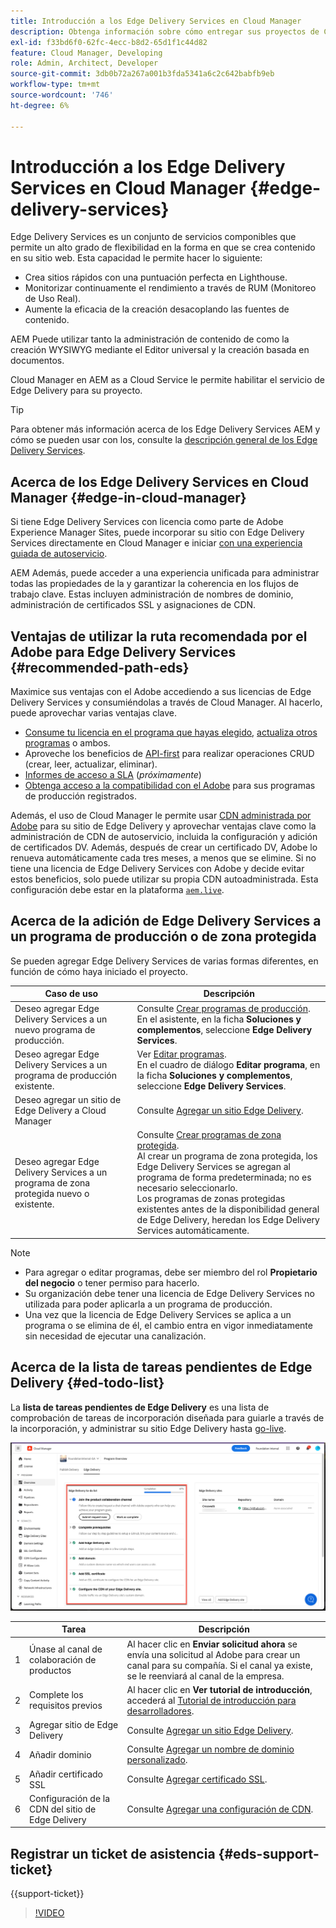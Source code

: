 ```yaml
---
title: Introducción a los Edge Delivery Services en Cloud Manager
description: Obtenga información sobre cómo entregar sus proyectos de Cloud Manager con Edge Delivery Services.
exl-id: f33bd6f0-62fc-4ecc-b8d2-65d1f1c44d82
feature: Cloud Manager, Developing
role: Admin, Architect, Developer
source-git-commit: 3db0b72a267a001b3fda5341a6c2c642babfb9eb
workflow-type: tm+mt
source-wordcount: '746'
ht-degree: 6%

---
```



# Introducción a los Edge Delivery Services en Cloud Manager {#edge-delivery-services}

Edge Delivery Services es un conjunto de servicios componibles que permite un alto grado de flexibilidad en la forma en que se crea contenido en su sitio web. Esta capacidad le permite hacer lo siguiente:

* Crea sitios rápidos con una puntuación perfecta en Lighthouse.
* Monitorizar continuamente el rendimiento a través de RUM (Monitoreo de Uso Real).
* Aumente la eficacia de la creación desacoplando las fuentes de contenido.

AEM Puede utilizar tanto la administración de contenido de como la creación WYSIWYG mediante el Editor universal y la creación basada en documentos.

Cloud Manager en AEM as a Cloud Service le permite habilitar el servicio de Edge Delivery para su proyecto.

>[!TIP]
>
>Para obtener más información acerca de los Edge Delivery Services AEM y cómo se pueden usar con los, consulte la [descripción general de los Edge Delivery Services](/help/edge/overview.md).

## Acerca de los Edge Delivery Services en Cloud Manager {#edge-in-cloud-manager}

Si tiene Edge Delivery Services con licencia como parte de Adobe Experience Manager Sites, puede incorporar su sitio con Edge Delivery Services directamente en Cloud Manager e iniciar [con una experiencia guiada de autoservicio](/help/implementing/cloud-manager/managing-code/private-repositories.md).

AEM Además, puede acceder a una experiencia unificada para administrar todas las propiedades de la y garantizar la coherencia en los flujos de trabajo clave. Estas incluyen administración de nombres de dominio, administración de certificados SSL y asignaciones de CDN.

## Ventajas de utilizar la ruta recomendada por el Adobe para Edge Delivery Services {#recommended-path-eds}

Maximice sus ventajas con el Adobe accediendo a sus licencias de Edge Delivery Services y consumiéndolas a través de Cloud Manager. Al hacerlo, puede aprovechar varias ventajas clave.

* [Consume tu licencia en el programa que hayas elegido](/help/implementing/cloud-manager/edge-delivery/add-edge-delivery-site.md), [actualiza otros programas](/help/implementing/cloud-manager/edge-delivery/manage-edge-delivery-sites.md) o ambos.
* Aproveche los beneficios de [API-first](https://developer.adobe.com/experience-cloud/experience-manager-apis/) para realizar operaciones CRUD (crear, leer, actualizar, eliminar).
* [Informes de acceso a SLA](/help/implementing/cloud-manager/sla-reporting.md) (*próximamente*)
* [Obtenga acceso a la compatibilidad con el Adobe](/help/edge/overview.md#support-ticket) para sus programas de producción registrados.

Además, el uso de Cloud Manager le permite usar [CDN administrada por Adobe](/help/implementing/dispatcher/cdn.md#aem-managed-cdn) para su sitio de Edge Delivery y aprovechar ventajas clave como la administración de CDN de autoservicio, incluida la configuración y adición de certificados DV. Además, después de crear un certificado DV, Adobe lo renueva automáticamente cada tres meses, a menos que se elimine. Si no tiene una licencia de Edge Delivery Services con Adobe y decide evitar estos beneficios, solo puede utilizar su propia CDN autoadministrada. Esta configuración debe estar en la plataforma [`aem.live`](https://www.aem.live/docs/go-live-checklist#cdn-configuration).

## Acerca de la adición de Edge Delivery Services a un programa de producción o de zona protegida

Se pueden agregar Edge Delivery Services de varias formas diferentes, en función de cómo haya iniciado el proyecto.

| Caso de uso | Descripción |
| --- | --- |
| Deseo agregar Edge Delivery Services a un nuevo programa de producción. | Consulte [Crear programas de producción](/help/implementing/cloud-manager/getting-access-to-aem-in-cloud/creating-production-programs.md).<br>En el asistente, en la ficha **Soluciones y complementos**, seleccione **Edge Delivery Services**. |
| Deseo agregar Edge Delivery Services a un programa de producción existente. | Ver [Editar programas](/help/implementing/cloud-manager/getting-access-to-aem-in-cloud/editing-programs.md).<br>En el cuadro de diálogo **Editar programa**, en la ficha **Soluciones y complementos**, seleccione **Edge Delivery Services**. |
| Deseo agregar un sitio de Edge Delivery a Cloud Manager | Consulte [Agregar un sitio Edge Delivery](/help/implementing/cloud-manager/edge-delivery/add-edge-delivery-site.md). |
| Deseo agregar Edge Delivery Services a un programa de zona protegida nuevo o existente. | Consulte [Crear programas de zona protegida](/help/implementing/cloud-manager/getting-access-to-aem-in-cloud/creating-sandbox-programs.md).<br>Al crear un programa de zona protegida, los Edge Delivery Services se agregan al programa de forma predeterminada; no es necesario seleccionarlo.<br>Los programas de zonas protegidas existentes antes de la disponibilidad general de Edge Delivery, heredan los Edge Delivery Services automáticamente. |

>[!NOTE]
>
>* Para agregar o editar programas, debe ser miembro del rol **Propietario del negocio** o tener permiso para hacerlo.
>* Su organización debe tener una licencia de Edge Delivery Services no utilizada para poder aplicarla a un programa de producción.
>* Una vez que la licencia de Edge Delivery Services se aplica a un programa o se elimina de él, el cambio entra en vigor inmediatamente sin necesidad de ejecutar una canalización.

## Acerca de la lista de tareas pendientes de Edge Delivery {#ed-todo-list}

La **lista de tareas pendientes de Edge Delivery** es una lista de comprobación de tareas de incorporación diseñada para guiarle a través de la incorporación, y administrar su sitio Edge Delivery hasta [go-live](/help/journey-onboarding/go-live-checklist.md).

![Lista de tareas pendientes del sitio de Edge Delivery](/help/implementing/cloud-manager/assets/cm-eds-todo-list.png)

|   | Tarea | Descripción |
| --- | --- | --- |
| 1 | Únase al canal de colaboración de productos | Al hacer clic en **Enviar solicitud ahora** se envía una solicitud al Adobe para crear un canal para su compañía. Si el canal ya existe, se le reenviará al canal de la empresa. |
| 2 | Complete los requisitos previos | Al hacer clic en **Ver tutorial de introducción**, accederá al [Tutorial de introducción para desarrolladores](https://www.aem.live/developer/tutorial). |
| 3 | Agregar sitio de Edge Delivery | Consulte [Agregar un sitio Edge Delivery](#eds-add-site). |
| 4 | Añadir dominio | Consulte [Agregar un nombre de dominio personalizado](/help/implementing/cloud-manager/custom-domain-names/add-custom-domain-name.md). |
| 5 | Añadir certificado SSL | Consulte [Agregar certificado SSL](/help/implementing/cloud-manager/managing-ssl-certifications/add-ssl-certificate.md). |
| 6 | Configuración de la CDN del sitio de Edge Delivery | Consulte [Agregar una configuración de CDN](#add-cdn). |

<!-- &#x2460; for "1" inside circle -->

## Registrar un ticket de asistencia {#eds-support-ticket}

{{support-ticket}}

>[!VIDEO](https://video.tv.adobe.com/v/3428020?learn=on)

